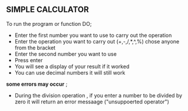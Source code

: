 ## SIMPLE CALCULATOR
To run the program or function DO;

- Enter the first number you want to use to carry out the operation
- Enter the operation you want to carry out (+,-,/,*,^,%) chose anyone from the bracket 
- Enter the second number you want to use 
- Press enter 
- You will see a display of your result if it worked 
- You can use decimal numbers it will still work
  
**some errors may occur** ;

- During the division operation , if you enter a number to be divided by zero it will return an error messaage ("unsuppoerted operator")

